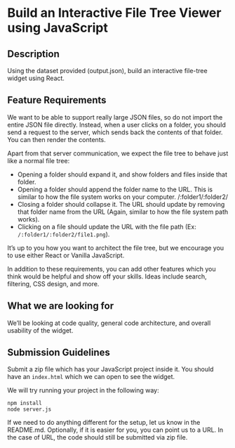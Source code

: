 # Build an Interactive File Tree Viewer using JavaScript

## Description

Using the dataset provided (output.json), build an interactive file-tree widget
using React.

## Feature Requirements

We want to be able to support really large JSON files, so do not import the entire
JSON file directly. Instead, when a user clicks on a folder, you should send a request
to the server, which sends back the contents of that folder. You can then render the
contents.

Apart from that server communication, we expect the file tree to behave just like a
normal file tree:

- Opening a folder should expand it, and show folders and files inside that folder.
- Opening a folder should append the folder name to the URL. This is similar to how
  the file system works on your computer. /:folder1/:folder2/
- Closing a folder should collapse it. The URL should update by removing that folder
  name from the URL (Again, similar to how the file system path works).
- Clicking on a file should update the URL with the file path
  (Ex: `/:folder1/:folder2/file1.png`).

It’s up to you how you want to architect the file tree, but we encourage you to use
either React or Vanilla JavaScript.

In addition to these requirements, you can add other features which you think would be
helpful and show off your skills. Ideas include search, filtering, CSS design, and more.

## What we are looking for

We’ll be looking at code quality, general code architecture, and overall usability of
the widget.

## Submission Guidelines

Submit a zip file which has your JavaScript project inside it. You should have an `index.html`
which we can open to see the widget.

We will try running your project in the following way:

```shell
npm install
node server.js
```

If we need to do anything different for the setup, let us know in the README.md. Optionally,
if it is easier for you, you can point us to a URL. In the case of URL, the code should still
be submitted via zip file.
